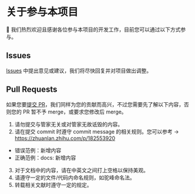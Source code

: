 # 关于参与本项目
🎉 我们热烈欢迎且感谢各位参与本项目的开发工作，目前您可以通过以下方式参与。  

## Issues
[Issues](https://github.com/mspcmanager/mspcm-docs/issues) 中提出意见或建议，我们将尽快回复并对项目做出调整。  

## Pull Requests
如果您要[提交 PR](https://github.com/mspcmanager/mspcm-docs/pulls)，我们同样为您的贡献而高兴，不过您需要先了解以下内容，否则您的 PR 暂不予 merge，或要求您修改后 merge。  

1. 请勿提交与管家无关或对管家无故诋毁的内容。
2. 请在提交 commit 时遵守 commit message 的相关规则。您可以参考 → <https://zhuanlan.zhihu.com/p/182553920>  
  * 错误范例：新增内容
  * 正确范例：docs: 新增内容
3. 对于文档中的内容，请在中英文之间打上空格以保持美观。
4. 请遵守一定的文件/代码内命名规则，如驼峰命名法。
5. 转载相关文献时遵守一定的规定。